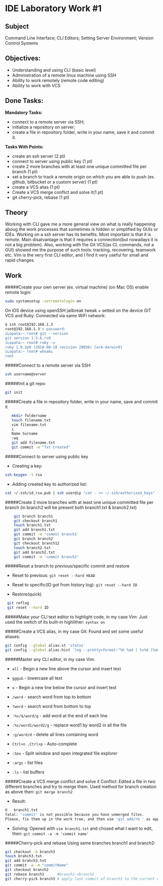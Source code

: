 # IDE Laboratory Work #1

## Subject

Command Line Interface; CLI Editors; Setting Server Environment; Version Control Systems

## Objectives:
  - Understanding and using CLI (basic level)
  - Administration of a remote linux machine using SSH
  - Ability to work remotely (remote code editing)
  - Ability to work with VCS

## Done Tasks:
**Mandatory Tasks:**
  - connect to a remote server via SSH;
  - initialize a repository on server;
  - create a file in repository folder, write in your name, save it and commit it.

**Tasks With Points:**
  - create an ssh server (2 pt)
  - connect to server using public key (1 pt)
  - create 2 more branches with at least one unique committed file per branch (1 pt)
  - set a branch to track a remote origin on which you are able to push (ex. github, bitbucket or a custom server) (1 pt)
  - create a VCS alias (1 pt)
  - Create a VCS merge conflict and solve it(1 pt)
  - git cherry-pick, rebase (1 pt)


## Theory
  Working with CLI gave me a more general view on what is really happening aboug the work processes that sometimes is hidden or simplified by GUIs or IDEs. Working on a ssh server has its benefits. Most important is that it is remote. Main disatvantage is that it requires a connection(but nowadays it is not a big problem).
  Also, working with the Git VCS(as CL commands, not a GUI) showed me the purpose of such tools: tracking, recovering, teamwork etc.
  Vim is the very first CLI editor, and I find it very useful for small and rapid changes.

## Work

#####Create your own server (ex. virtual machine)
(on Mac OS) enable remote login:
````sh
sudo systemsetup -setremotelogin on
````

On iOS device using openSSH jailbreak tweak + setted on the device GIT VCS and Ruby. 
Connected via same WiFi network:
````sh
$ ssh root@192.168.1.3
root@192.168.1.3's password:
iLopata:~ root# git --version
git version 1.5.6.rc0
iLopata:~ root# ruby -v
ruby 1.9.2p0 (2010-08-18 revision 29036) [arm-darwin9]
iLopata:~ root# whoami
root
````

#####Connect to a remote server via SSH:

````sh
ssh username@server
````

#####Init a git repo:
````sh
git init
````

#####Create a file in repository folder, write in your name, save and commit it
````sh
   mkdir foldername
   touch filename.txt
   vim filename.txt                  
   i                             
   Name Surname              
   :wq                           
   git add filename.txt              
   git commit -m "Txt created"
````

#####Connect to server using public key
  - Creating a key:
  
  ````sh 
  ssh-keygen -t rsa
  ````

  - Adding created key to authorized list:
   ````sh
   cat ~/.ssh/id_rsa.pub | ssh user@ip "cat - >> ~/.ssh/authorized_keys"
   ````

#####Create 2 more branches with at least one unique committed file per branch
(in branch2 will be present both branch1.txt & branch2.txt)
````sh
    git branch branch1
    git checkout branch1
    touch branch1.txt        
    git add branch1.txt      
    git commit -m 'commit branch1'
    git branch branch2
    git checkout branch12
    touch branch2.txt        
    git add branch2.txt      
    git commit -m 'commit branch2'
````
  
#####Reset a branch to previous/specific commit and restore

  - Reset to previous:
  `git reset --hard HEAD`

  - Reset to specific(ID got from history log): 
  `git reset --hard ID`

  - Restore(quick)
  ````sh
   git reflog          
   git reset --hard ID
  ````


#####Make your CLI text editor to highlight code, in my case Vim:
Just used the switch of its built-in highlither:
`syntax on`

#####Create a VCS alias, in my case Git:
Found and set some useful aliases:
````sh
git config --global alias.st 'status'
git config --global alias.hist 'log --pretty=format:"%h %ad | %s%d [%an]" --graph --date=short'
````

#####Master any CLI editor, in my case Vim.

- `all` - Begin a new line above the cursor and insert text

- `ggguG` - lowercase all text

- `o` - Begin a new line below the cursor and insert text

- `/word` - search word from top to bottom

- `?word` - search word from bottom to top

- `:%s/$/word/g` - add word at the end of each line

- `:%s/word1/word2/g` - replace word1  by word2 in all  the file

- `:g/word/d`  - delete all lines containing word

- `Ctrl+n ,Ctrl+p` - Auto-complete

- `:Sex` - Split window and open integrated file explorer

- `:args` - list files

- `:ls` - list buffers


#####Create a VCS merge conflict and solve it
Conflict: Edited a file in two different branches and try to merge them.
Used method for branch creation as above then:
`git merge branch2`

- Result:
````sh
U   branch1.txt
fatal: 'commit' is not possible because you have unmerged files.
Please, fix them up in the work tree, and then use 'git add/rm ' as appropriate to mark resolution and make a commit, or use 'git commit -a'.
````
- Solving: 
Opened with `vim branch1.txt` and chosed what I want to edit, then:
`git commit -a -m 'commit name'`

#####Cherry-pick and rebase
Using same branches branch1 and branch2:
```` sh
git checkout -b branch3
touch brahch3.txt
git add brahch3.txt
git commit -a -m "commitName"
git checkout branch2
git rebase branch1      #branch1->branch2
git cherry-pick branch3 # apply last commit of branch3 to the current one
````


  
  
